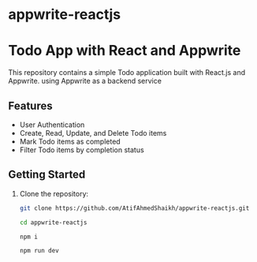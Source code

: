 # appwrite-reactjs

# Todo App with React and Appwrite

This repository contains a simple Todo application built with React.js and Appwrite. using Appwrite as a backend service 

## Features
- User Authentication
- Create, Read, Update, and Delete Todo items
- Mark Todo items as completed
- Filter Todo items by completion status

## Getting Started

1. Clone the repository:
   ```bash
   git clone https://github.com/AtifAhmedShaikh/appwrite-reactjs.git
   
   cd appwrite-reactjs

   npm i 

   npm run dev
   ```

